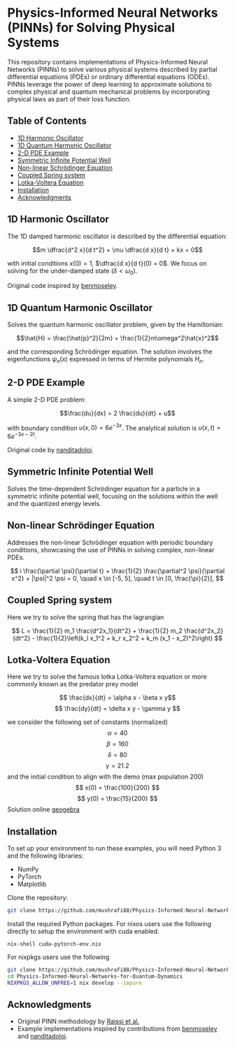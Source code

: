 # Physics-Informed Neural Networks (PINNs) for Solving Physical Systems

This repository contains implementations of Physics-Informed Neural Networks (PINNs) to solve various physical systems described by partial differential equations (PDEs) or ordinary differential equations (ODEs). PINNs leverage the power of deep learning to approximate solutions to complex physical and quantum mechanical problems by incorporating physical laws as part of their loss function.

## Table of Contents

- [1D Harmonic Oscillator](#1d-harmonic-oscillator)
- [1D Quantum Harmonic Oscillator](#1d-quantum-harmonic-oscillator)
- [2-D PDE Example](#2-d-pde-example)
- [Symmetric Infinite Potential Well](#symmetric-infinite-potential-well)
- [Non-linear Schrödinger Equation](#non-linear-schrödinger-equation)
- [Coupled Spring system](#coupled_spring-equation)
- [Lotka-Voltera Equation](#lotka-voltera-equation)
- [Installation](#installation)
- [Acknowledgments](#acknowledgments)

## 1D Harmonic Oscillator

The 1D damped harmonic oscillator is described by the differential equation:

$$m \dfrac{d^2 x}{d t^2} + \mu \dfrac{d x}{d t} + kx = 0$$

with initial conditions $x(0) = 1$, $\dfrac{d x}{d t}(0) = 0$. We focus on solving for the under-damped state ($\delta < \omega_0$).

Original code inspired by [benmoseley](https://github.com/benmoseley/harmonic-oscillator-pinn).

## 1D Quantum Harmonic Oscillator

Solves the quantum harmonic oscillator problem, given by the Hamiltonian:

$$\hat{H} = \frac{\hat{p}^2}{2m} + \frac{1}{2}m\omega^2\hat{x}^2$$

and the corresponding Schrödinger equation. The solution involves the eigenfunctions $\psi_n(x)$ expressed in terms of Hermite polynomials $H_n$.

## 2-D PDE Example

A simple 2-D PDE problem:

$$\frac{du}{dx} = 2 \frac{du}{dt} + u$$

with boundary condition $u(x,0) = 6e^{-3x}$. The analytical solution is $u(x,t) = 6e^{-3x-2t}$.

Original code by [nanditadoloi](https://github.com/nanditadoloi/PINN/tree/main).

## Symmetric Infinite Potential Well

Solves the time-dependent Schrödinger equation for a particle in a symmetric infinite potential well, focusing on the solutions within the well and the quantized energy levels.

## Non-linear Schrödinger Equation

Addresses the non-linear Schrödinger equation with periodic boundary conditions, showcasing the use of PINNs in solving complex, non-linear PDEs.

$$
i \frac{\partial \psi}{\partial t} + \frac{1}{2} \frac{\partial^2 \psi}{\partial x^2} + |\psi|^2 \psi = 0, \quad x \in [-5, 5], \quad t \in [0, \frac{\pi}{2}],
$$

## Coupled Spring system 

Here we try to solve the spring that has the lagrangian 

$$
L = \frac{1}{2} m_1 \frac{d^2x_1}{dt^2} + \frac{1}{2} m_2 \frac{d^2x_2}{dt^2} - \frac{1}{2}\left(k_l x_1^2 + k_r x_2^2 + k_m (x_1 - x_2)^2\right)
$$

## Lotka-Voltera Equation 

Here we try to solve the famous lotka Lotka-Voltera equation or more commonly known as the predator prey model 

$$ \frac{dx}{dt} = \alpha x - \beta x y$$
$$ \frac{dy}{dt} = \delta x y - \gamma y $$

we consider the following set of constants (normalized)
$$ \alpha = 40 $$
$$ \beta = 160 $$
$$ \delta = 80 $$ 
$$ \gamma = 21.2 $$
and the initial condition to align with the demo (max population 200)
$$
x(0) = \frac{100}{200}
$$
$$
y(0) = \frac{15}{200} 
$$
Solution online [geogebra](https://www.geogebra.org/m/ztcqv8gb)

## Installation

To set up your environment to run these examples, you will need Python 3 and the following libraries:
- NumPy
- PyTorch
- Matplotlib

Clone the repository:

```bash
git clone https://github.com/mushrafi88/Physics-Informed-Neural-Networks-for-Quantum-Dynamics.git
```

Install the required Python packages. For nixos users use the following directly to setup the environment with cuda enabled.

```
nix-shell cuda-pytorch-env.nix
```
For nixpkgs users use the following 
```bash
git clone https://github.com/mushrafi88/Physics-Informed-Neural-Networks-for-Quantum-Dynamics.git
cd Physics-Informed-Neural-Networks-for-Quantum-Dynamics 
NIXPKGS_ALLOW_UNFREE=1 nix develop --impure
```

## Acknowledgments

- Original PINN methodology by [Raissi et al.](https://www.sciencedirect.com/science/article/abs/pii/S0021999118307125)
- Example implementations inspired by contributions from [benmoseley](https://github.com/benmoseley/harmonic-oscillator-pinn) and [nanditadoloi](https://github.com/nanditadoloi/PINN/tree/main).


